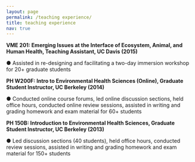 ```yaml
---
layout: page
permalink: /teaching experience/
title: teaching experience
nav: true
---
```


<b>VME 201: Emerging Issues at the Interface of Ecosystem, Animal, and Human Health, Teaching Assistant, UC Davis (2015)</b>

●	Assisted in re-designing and facilitating a two-day immersion workshop for 20+ graduate students


<b>PH W200F: Intro to Environmental Health Sciences (Online), Graduate Student Instructor, UC Berkeley (2014)</b>

●	Conducted online course forums, led online discussion sections, held office hours, conducted online review sessions, assisted in writing and grading homework and exam material for 60+ students


<b>PH 150B: Introduction to Environmental Health Sciences, Graduate Student Instructor, UC Berkeley (2013)</b>

●	Led discussion sections (40 students), held office hours, conducted review sessions, assisted in writing and grading homework and exam material for 150+ students 
